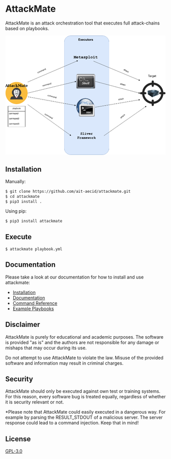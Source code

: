 # AttackMate

AttackMate is an attack orchestration tool that executes full attack-chains based on playbooks.

![AttackMate Schema](images/attackmate-schema.png "AttackMate Schema")

## Installation

Manually:

```
$ git clone https://github.com/ait-aecid/attackmate.git
$ cd attackmate
$ pip3 install .
```

Using pip:

```
$ pip3 install attackmate
```

## Execute

```
$ attackmate playbook.yml
```

## Documentation

Please take a look at our documentation for how to install and use attackmate:

* [Installation](https://aeciddocs.ait.ac.at/attackmate/current/installation/index.html)
* [Documentation](https://aeciddocs.ait.ac.at/attackmate/current)
* [Command Reference](https://aeciddocs.ait.ac.at/attackmate/current/playbook/commands/index.html)
* [Example Playbooks](https://aeciddocs.ait.ac.at/attackmate/current/playbook/examples.html)

## Disclaimer

AttackMate is purely for educational and academic purposes. The software is provided "as is"
and the authors are not responsible for any damage or mishaps that may occur during its use.

Do not attempt to use AttackMate to violate the law. Misuse of the provided software and
information may result in criminal charges.

## Security

AttackMate should only be executed against own test or training systems.
For this reason, every software bug is treated equally, regardless of
whether it is security relevant or not.

*Please note that AttackMate could easily executed in a dangerous way. For example by
parsing the RESULT_STDOUT of a malicious server. The server response could lead to
a command injection. Keep that in mind!

## License

[GPL-3.0](LICENSE)
